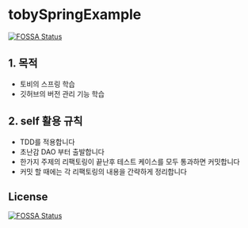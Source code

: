 # tobySpringExample
[![FOSSA Status](https://app.fossa.io/api/projects/git%2Bgithub.com%2Fgringrape%2FtobySpringExample.svg?type=shield)](https://app.fossa.io/projects/git%2Bgithub.com%2Fgringrape%2FtobySpringExample?ref=badge_shield)


## 1. 목적
- 토비의 스프링 학습
- 깃허브의 버전 관리 기능 학습

## 2. self 활용 규칙
- TDD를 적용합니다
- 초난감 DAO 부터 출발합니다
- 한가지 주제의 리팩토링이 끝난후 테스트 케이스를 모두 통과하면 커밋합니다
- 커밋 할 때에는 각 리팩토링의 내용을 간략하게 정리합니다


## License
[![FOSSA Status](https://app.fossa.io/api/projects/git%2Bgithub.com%2Fgringrape%2FtobySpringExample.svg?type=large)](https://app.fossa.io/projects/git%2Bgithub.com%2Fgringrape%2FtobySpringExample?ref=badge_large)